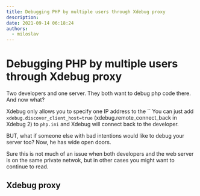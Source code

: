 ```yaml
---
title: Debugging PHP by multiple users through Xdebug proxy
description: 
date: 2021-09-14 06:18:24
authors:
  - miloslav
---
```


# Debugging PHP by multiple users through Xdebug proxy

Two developers and one server. They both want to debug php code there. And now what?

<!-- more -->

Xdebug only allows you to specify one IP address to the ``
You can just add `xdebug.discover_client_host=true` (xdebug.remote_connect_back in Xdebug 2) to `php.ini` and Xdebug will connect back to the developer.

BUT, what if someone else with bad intentions would like to debug your server too? Now, he has wide open doors.

Sure this is not much of an issue when both developers and the web server is on the same private netwok, but in other cases you might want to continue to read.

## Xdebug proxy



